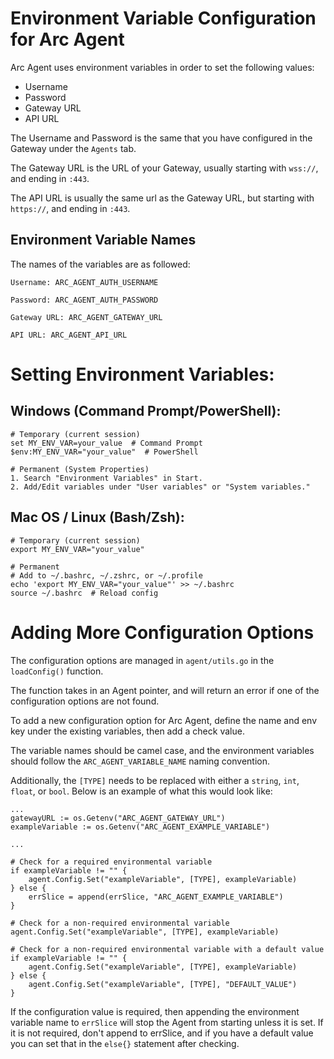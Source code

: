 # Environment Variable Configuration for Arc Agent

Arc Agent uses environment variables in order to set the following values:
- Username
- Password
- Gateway URL
- API URL

The Username and Password is the same that you have configured in the Gateway under the `Agents` tab.

The Gateway URL is the URL of your Gateway, usually starting with `wss://`, and ending in `:443`.

The API URL is usually the same url as the Gateway URL, but starting with `https://`, and ending in `:443`. 

## Environment Variable Names
The names of the variables are as followed:
```
Username: ARC_AGENT_AUTH_USERNAME

Password: ARC_AGENT_AUTH_PASSWORD

Gateway URL: ARC_AGENT_GATEWAY_URL

API URL: ARC_AGENT_API_URL
```


# Setting Environment Variables:
## Windows (Command Prompt/PowerShell):
```
# Temporary (current session)
set MY_ENV_VAR=your_value  # Command Prompt  
$env:MY_ENV_VAR="your_value"  # PowerShell

# Permanent (System Properties)
1. Search "Environment Variables" in Start.
2. Add/Edit variables under "User variables" or "System variables."
```

## Mac OS / Linux (Bash/Zsh):
```
# Temporary (current session)
export MY_ENV_VAR="your_value"

# Permanent
# Add to ~/.bashrc, ~/.zshrc, or ~/.profile
echo 'export MY_ENV_VAR="your_value"' >> ~/.bashrc
source ~/.bashrc  # Reload config
```

# Adding More Configuration Options
The configuration options are managed in `agent/utils.go` in the `loadConfig()` function. 

The function takes in an Agent pointer, and will return an error if one of the configuration options are not found. 

To add a new configuration option for Arc Agent, define the name and env key under the existing variables, then add
a check value. 

The variable names should be camel case, and the environment variables should follow the 
`ARC_AGENT_VARIABLE_NAME` naming convention. 

Additionally, the `[TYPE]` needs to be replaced with either a `string`, 
`int`, `float`, or `bool`. Below is an example of what this would look like:

```
...
gatewayURL := os.Getenv("ARC_AGENT_GATEWAY_URL")
exampleVariable := os.Getenv("ARC_AGENT_EXAMPLE_VARIABLE")

...

# Check for a required environmental variable
if exampleVariable != "" {
    agent.Config.Set("exampleVariable", [TYPE], exampleVariable)
} else {
    errSlice = append(errSlice, "ARC_AGENT_EXAMPLE_VARIABLE")
}

# Check for a non-required environmental variable
agent.Config.Set("exampleVariable", [TYPE], exampleVariable)

# Check for a non-required environmental variable with a default value
if exampleVariable != "" {
    agent.Config.Set("exampleVariable", [TYPE], exampleVariable)
} else {
    agent.Config.Set("exampleVariable", [TYPE], "DEFAULT_VALUE")
}
```

If the configuration value is required, then appending the environment variable name to `errSlice` will stop the Agent
from starting unless it is set. If it is not required, don't append to errSlice, and if you have a default value you can
set that in the `else{}` statement after checking. 
